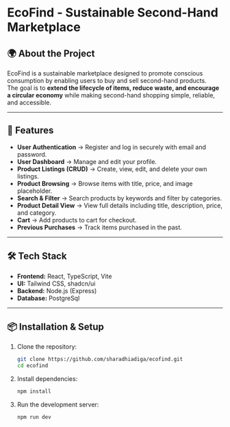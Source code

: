 # EcoFind - Sustainable Second-Hand Marketplace

## 🌍 About the Project
EcoFind is a sustainable marketplace designed to promote conscious consumption by enabling users to buy and sell second-hand products.  
The goal is to **extend the lifecycle of items, reduce waste, and encourage a circular economy** while making second-hand shopping simple, reliable, and accessible.

---

## 🚀 Features
- **User Authentication** → Register and log in securely with email and password.  
- **User Dashboard** → Manage and edit your profile.  
- **Product Listings (CRUD)** → Create, view, edit, and delete your own listings.  
- **Product Browsing** → Browse items with title, price, and image placeholder.  
- **Search & Filter** → Search products by keywords and filter by categories.  
- **Product Detail View** → View full details including title, description, price, and category.  
- **Cart** → Add products to cart for checkout.  
- **Previous Purchases** → Track items purchased in the past.  

---

## 🛠️ Tech Stack
- **Frontend:** React, TypeScript, Vite  
- **UI:** Tailwind CSS, shadcn/ui  
- **Backend:** Node.js (Express)  
- **Database:** PostgreSql 

---

## 📦 Installation & Setup
1. Clone the repository:
   ```bash
   git clone https://github.com/sharadhiadiga/ecofind.git
   cd ecofind

2. Install dependencies:
   ```bash
   npm install
   
3. Run the development server:
   ```bash
   npm run dev

   


